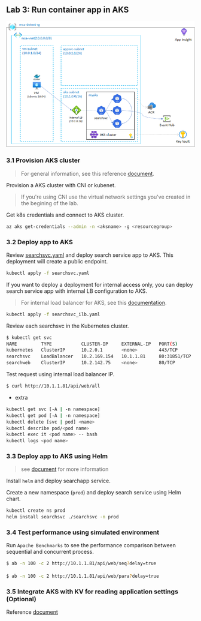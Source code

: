 ## Lab 3: Run container app in AKS

![lab3 architecture](./msa-lab3.png)

### 3.1 Provision AKS cluster

> For general information, see this reference [document](https://docs.microsoft.com/en-us/azure/aks/kubernetes-walkthrough-portal).

Provision a AKS cluster with CNI or kubenet. 

> If you're using CNI use the virtual network settings you've created in the begining of the lab.

Get k8s credentials and connect to AKS cluster.

```bash
az aks get-credentials --admin -n <aksname> -g <resourcegroup>
```

### 3.2 Deploy app to AKS

Review [searchsvc.yaml](aks/yaml/searchsvc.yaml) and deploy search service app to AKS.
This deployment will create a public endpoint.

```bash
kubectl apply -f searchsvc.yaml
```

If you want to deploy a deployment for internal access only, you can deploy search service app with internal LB configuration to AKS.

> For internal load balancer for AKS, see this [documentation](https://docs.microsoft.com/en-us/azure/aks/internal-lb).

```bash
kubectl apply -f searchsvc_ilb.yaml
```

Review each searchsvc in the Kubernetes cluster.

```bash
$ kubectl get svc
NAME         TYPE           CLUSTER-IP     EXTERNAL-IP   PORT(S)        AGE
kubernetes   ClusterIP      10.2.0.1       <none>        443/TCP        5d16h
searchsvc    LoadBalancer   10.2.169.154   10.1.1.81     80:31851/TCP   4m15s
searchweb    ClusterIP      10.2.142.75    <none>        80/TCP         4m15s
```

Test request using internal load balancer IP.

```bash
$ curl http://10.1.1.81/api/web/all
```

- extra

```bash
kubectl get svc [-A | -n namespace]
kubectl get pod [-A | -n namespace]
kubectl delete [svc | pod] <name>
kubectl describe pod/<pod name>
kubectl exec it <pod name> -- bash
kubectl logs <pod name>
```

### 3.3 Deploy app to AKS using Helm

> see [document](https://docs.microsoft.com/en-us/azure/aks/quickstart-helm) for more information

Install `helm` and deploy searchapp service.

Create a new namespace (`prod`) and deploy search service using Helm chart.

```bash
kubectl create ns prod
helm install searchsvc ./searchsvc -n prod
```

### 3.4 Test performance using simulated environment

Run `Apache Benchmarks` to see the performance comparison between sequential and concurrent process.

```bash
$ ab -n 100 -c 2 http://10.1.1.81/api/web/seq?delay=true

$ ab -n 100 -c 2 http://10.1.1.81/api/web/para?delay=true
```

### 3.5 Integrate AKS with KV for reading application settings (Optional)

Reference [document](https://docs.microsoft.com/en-us/azure/key-vault/general/key-vault-integrate-kubernetes)
